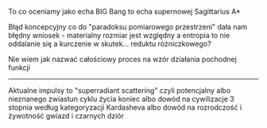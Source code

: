 To co oceniamy jako echa BIG Bang to echa supernowej Sagittarius A* 

Błąd koncepcyjny co do "paradoksu pomiarowego przestrzeni" dała nam błędny wniosek - materialny rozmiar jest względny a entropia to nie oddalanie się a kurczenie w skutek... reduktu różniczkowego? 

Nie wiem jak nazwać całościowy proces na wzór działania pochodnej funkcji


---

Aktualne impulsy to "superradiant scattering" czyli potencjalny albo nieznanego zwiastun cyklu życia koniec albo dowód na cywilizacje 3 stopnia według kategoryzacji Kardasheva albo dowód na rozrodczość i żywotność gwiazd i czarnych dziór